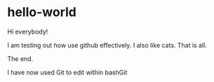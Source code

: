 # hello-world

Hi everybody!

I am testing out how use github effectively. I also like cats.
That is all.

The end.

I have now used Git to edit within bashGit
